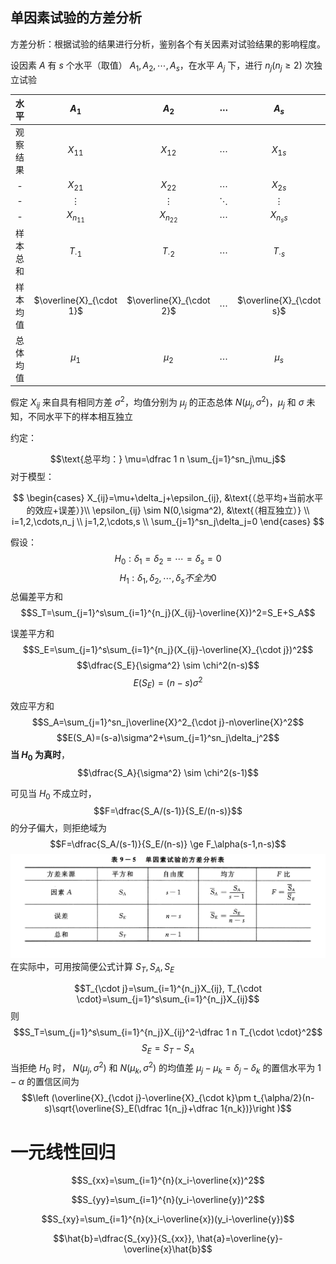 
## 单因素试验的方差分析

方差分析：根据试验的结果进行分析，鉴别各个有关因素对试验结果的影响程度。

设因素 $A$ 有 $s$ 个水平（取值） $A_1, A_2, \cdots, A_s$，在水平 $A_j$ 下，进行 $n_j(n_j \ge 2)$ 次独立试验

|   水平   |          $A_1$           |          $A_2$           | $\cdots$ |          $A_s$           |
|:--------:|:------------------------:|:------------------------:|:--------:|:------------------------:|
| 观察结果 |         $X_{11}$         |         $X_{12}$         | $\cdots$ |         $X_{1s}$         |
|    -     |         $X_{21}$         |         $X_{22}$         | $\cdots$ |         $X_{2s}$         |
|    -     |         $\vdots$         |         $\vdots$         | $\ddots$ |         $\vdots$         |
|    -     |        $X_{n_11}$        |        $X_{n_22}$        | $\cdots$ |        $X_{n_ss}$        |
| 样本总和 |      $T_{\cdot 1}$       |      $T_{\cdot 2}$       |     $\cdots$     |      $T_{\cdot s}$       |
| 样本均值 | $\overline{X}_{\cdot 1}$ | $\overline{X}_{\cdot 2}$ |       $\cdots$   | $\overline{X}_{\cdot s}$ |
| 总体均值 |         $\mu_1$          |         $\mu_2$          |     $\cdots$     | $\mu_s$                         |

假定 $X_{ij}$ 来自具有相同方差 $\sigma^2$，均值分别为 $\mu_j$ 的正态总体 $N(\mu_j,\sigma^2)$，$\mu_j$ 和 $\sigma$ 未知，不同水平下的样本相互独立

约定：

$$\text{总平均：} \mu=\dfrac 1 n \sum_{j=1}^sn_j\mu_j$$
对于模型：

$$
\begin{cases}
X_{ij}=\mu+\delta_j+\epsilon_{ij}, &\text{（总平均+当前水平的效应+误差）}\\
\epsilon_{ij} \sim N(0,\sigma^2), &\text{（相互独立）} \\
i=1,2,\cdots,n_j \\
j=1,2,\cdots,s \\
\sum_{j=1}^sn_j\delta_j=0
\end{cases}
$$

假设：$$H_0: \delta_1 = \delta_2 = \cdots = \delta_s = 0$$
$$H_1: \delta_1, \delta_2, \cdots, \delta_s 不全为0$$
总偏差平方和 $$S_T=\sum_{j=1}^s\sum_{i=1}^{n_j}(X_{ij}-\overline{X})^2=S_E+S_A$$

误差平方和 $$S_E=\sum_{j=1}^s\sum_{i=1}^{n_j}(X_{ij}-\overline{X}_{\cdot j})^2$$
$$\dfrac{S_E}{\sigma^2} \sim \chi^2(n-s)$$
$$E(S_E)=(n-s)\sigma^2$$

效应平方和 $$S_A=\sum_{j=1}^sn_j\overline{X}^2_{\cdot j}-n\overline{X}^2$$
$$E(S_A)=(s-a)\sigma^2+\sum_{j=1}^sn_j\delta_j^2$$
**当 $H_0$ 为真时**， $$\dfrac{S_A}{\sigma^2} \sim \chi^2(s-1)$$


可见当 $H_0$ 不成立时，$$F=\dfrac{S_A/(s-1)}{S_E/(n-s)}$$ 
的分子偏大，则拒绝域为 $$F=\dfrac{S_A/(s-1)}{S_E/(n-s)} \ge F_\alpha(s-1,n-s)$$
![](files/Pasted%20image%2020231228224535.png)
在实际中，可用按简便公式计算 $S_T, S_A, S_E$

$$T_{\cdot j}=\sum_{i=1}^{n_j}X_{ij}, T_{\cdot \cdot}=\sum_{j=1}^s\sum_{i=1}^{n_j}X_{ij}$$
则 $$S_T=\sum_{j=1}^s\sum_{i=1}^{n_j}X_{ij}^2-\dfrac 1 n T_{\cdot \cdot}^2$$
$$S_E=S_T-S_A$$ 
当拒绝 $H_0$ 时， $N(\mu_j, \sigma^2)$ 和 $N(\mu_k,\sigma^2)$ 的均值差 $\mu_j-\mu_k=\delta_j-\delta_k$ 的置信水平为 $1-\alpha$ 的置信区间为  $$\left (\overline{X}_{\cdot j}-\overline{X}_{\cdot k}\pm t_{\alpha/2}(n-s)\sqrt{\overline{S}_E(\dfrac 1{n_j}+\dfrac 1{n_k})}\right )$$

# 一元线性回归

$$S_{xx}=\sum_{i=1}^{n}(x_i-\overline{x})^2$$

$$S_{yy}=\sum_{i=1}^{n}(y_i-\overline{y})^2$$

$$S_{xy}=\sum_{i=1}^{n}(x_i-\overline{x})(y_i-\overline{y})$$

$$\hat{b}=\dfrac{S_{xy}}{S_{xx}}, \hat{a}=\overline{y}-\overline{x}\hat{b}$$